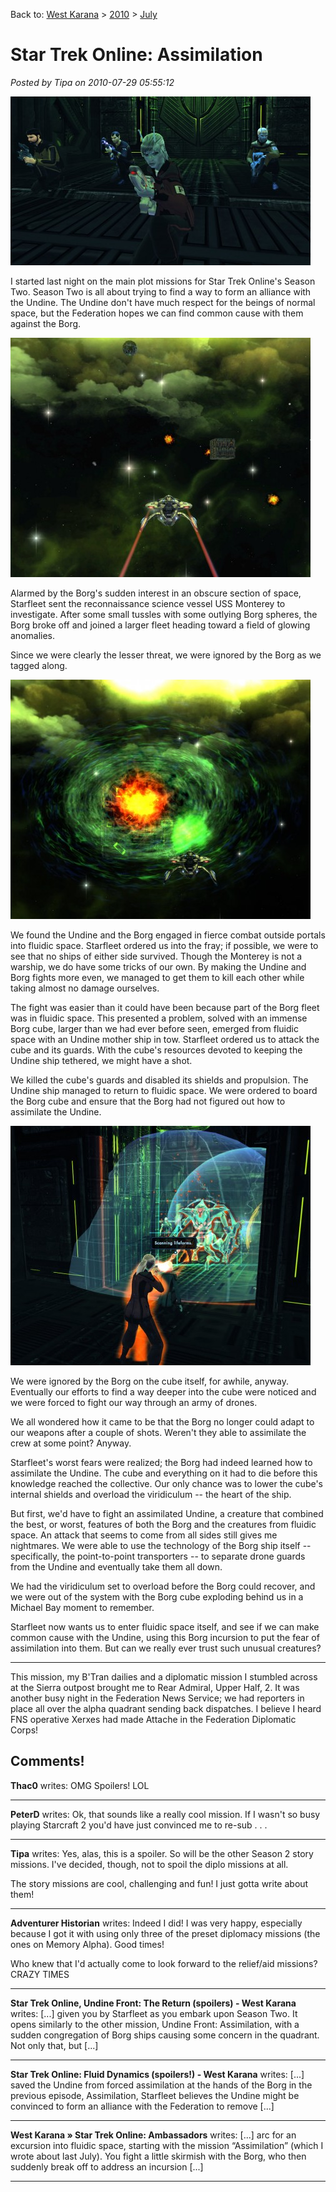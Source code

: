 Back to: [West Karana](/posts/westkarana.md) > [2010](/posts/2010/westkarana.md) > [July](./westkarana.md)
# Star Trek Online: Assimilation

*Posted by Tipa on 2010-07-29 05:55:12*

[![](../../../uploads/2010/07/GameClient-2010-07-28-20-43-56-09-480x270.jpg "The crew of the Monterey invade a Borg cube")](../../../uploads/2010/07/GameClient-2010-07-28-20-43-56-09.jpg)

I started last night on the main plot missions for Star Trek Online's Season Two. Season Two is all about trying to find a way to form an alliance with the Undine. The Undine don't have much respect for the beings of normal space, but the Federation hopes we can find common cause with them against the Borg.

[![](../../../uploads/2010/07/GameClient-2010-07-28-20-32-02-18-480x383.jpg "Borg fleet on the move.")](../../../uploads/2010/07/GameClient-2010-07-28-20-32-02-18.jpg)

Alarmed by the Borg's sudden interest in an obscure section of space, Starfleet sent the reconnaissance science vessel USS Monterey to investigate. After some small tussles with some outlying Borg spheres, the Borg broke off and joined a larger fleet heading toward a field of glowing anomalies.

Since we were clearly the lesser threat, we were ignored by the Borg as we tagged along.

[![](../../../uploads/2010/07/GameClient-2010-07-28-20-42-19-97-480x383.jpg "Portal into fluidic space.")](../../../uploads/2010/07/GameClient-2010-07-28-20-42-19-97.jpg)

We found the Undine and the Borg engaged in fierce combat outside portals into fluidic space. Starfleet ordered us into the fray; if possible, we were to see that no ships of either side survived. Though the Monterey is not a warship, we do have some tricks of our own. By making the Undine and Borg fights more even, we managed to get them to kill each other while taking almost no damage ourselves.

The fight was easier than it could have been because part of the Borg fleet was in fluidic space. This presented a problem, solved with an immense Borg cube, larger than we had ever before seen, emerged from fluidic space with an Undine mother ship in tow. Starfleet ordered us to attack the cube and its guards. With the cube's resources devoted to keeping the Undine ship tethered, we might have a shot.

We killed the cube's guards and disabled its shields and propulsion. The Undine ship managed to return to fluidic space. We were ordered to board the Borg cube and ensure that the Borg had not figured out how to assimilate the Undine.

[![](../../../uploads/2010/07/GameClient-2010-07-28-21-29-54-88-480x383.jpg "Fighting the assimilated Undine")](../../../uploads/2010/07/GameClient-2010-07-28-21-29-54-88.jpg)

We were ignored by the Borg on the cube itself, for awhile, anyway. Eventually our efforts to find a way deeper into the cube were noticed and we were forced to fight our way through an army of drones.

We all wondered how it came to be that the Borg no longer could adapt to our weapons after a couple of shots. Weren't they able to assimilate the crew at some point? Anyway.

Starfleet's worst fears were realized; the Borg had indeed learned how to assimilate the Undine. The cube and everything on it had to die before this knowledge reached the collective. Our only chance was to lower the cube's internal shields and overload the viridiculum -- the heart of the ship.

But first, we'd have to fight an assimilated Undine, a creature that combined the best, or worst, features of both the Borg and the creatures from fluidic space. An attack that seems to come from all sides still gives me nightmares. We were able to use the technology of the Borg ship itself -- specifically, the point-to-point transporters -- to separate drone guards from the Undine and eventually take them all down.

We had the viridiculum set to overload before the Borg could recover, and we were out of the system with the Borg cube exploding behind us in a Michael Bay moment to remember.

Starfleet now wants us to enter fluidic space itself, and see if we can make common cause with the Undine, using this Borg incursion to put the fear of assimilation into them. But can we really ever trust such unusual creatures?

---

This mission, my B'Tran dailies and a diplomatic mission I stumbled across at the Sierra outpost brought me to Rear Admiral, Upper Half, 2. It was another busy night in the Federation News Service; we had reporters in place all over the alpha quadrant sending back dispatches. I believe I heard FNS operative Xerxes had made Attache in the Federation Diplomatic Corps!

## Comments!

**Thac0** writes: OMG Spoilers! LOL

---

**PeterD** writes: Ok, that sounds like a really cool mission. If I wasn't so busy playing Starcraft 2 you'd have just convinced me to re-sub . . .

---

**Tipa** writes: Yes, alas, this is a spoiler. So will be the other Season 2 story missions. I've decided, though, not to spoil the diplo missions at all. 

The story missions are cool, challenging and fun! I just gotta write about them!

---

**Adventurer Historian** writes: Indeed I did! I was very happy, especially because I got it with using only three of the preset diplomacy missions (the ones on Memory Alpha). Good times!

Who knew that I'd actually come to look forward to the relief/aid missions? CRAZY TIMES

---

**Star Trek Online, Undine Front: The Return (spoilers) - West Karana** writes: [...] given you by Starfleet as you embark upon Season Two. It opens similarly to the other mission, Undine Front: Assimilation, with a sudden congregation of Borg ships causing some concern in the quadrant. Not only that, but [...]

---

**Star Trek Online: Fluid Dynamics (spoilers!) - West Karana** writes: [...] saved the Undine from forced assimilation at the hands of the Borg in the previous episode, Assimilation, Starfleet believes the Undine might be convinced to form an alliance with the Federation to remove [...]

---

**West Karana » Star Trek Online: Ambassadors** writes: [...] arc for an excursion into fluidic space, starting with the mission “Assimilation” (which I wrote about last July). You fight a little skirmish with the Borg, who then suddenly break off to address an incursion [...]

---

